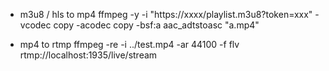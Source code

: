 * m3u8 / hls to mp4
ffmpeg -y -i "https://xxxx/playlist.m3u8?token=xxx"  -vcodec copy -acodec copy -bsf:a aac_adtstoasc "a.mp4"

* mp4 to rtmp 
ffmpeg -re -i ../test.mp4 -ar 44100 -f flv rtmp://localhost:1935/live/stream
